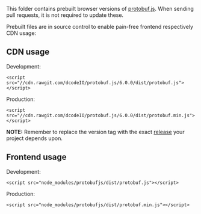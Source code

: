 This folder contains prebuilt browser versions of [protobuf.js](https://github.com/dcodeIO/protobuf.js). When sending pull requests, it is not required to update these.

Prebuilt files are in source control to enable pain-free frontend respectively CDN usage:

CDN usage
---------

Development:
```
<script src="//cdn.rawgit.com/dcodeIO/protobuf.js/6.0.0/dist/protobuf.js"></script>
```

Production:
```
<script src="//cdn.rawgit.com/dcodeIO/protobuf.js/6.0.0/dist/protobuf.min.js"></script>
```

**NOTE:** Remember to replace the version tag with the exact [release](https://github.com/dcodeIO/protobuf.js/releases) your project depends upon.

Frontend usage
--------------

Development:
```
<script src="node_modules/protobufjs/dist/protobuf.js"></script>
```

Production:
```
<script src="node_modules/protobufjs/dist/protobuf.min.js"></script>
```
